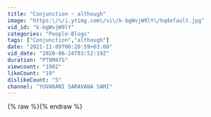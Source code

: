 ```yaml
---
title: "Conjunction ~ although"
image: "https:\/\/i.ytimg.com\/vi\/k-bgWvjW9lY\/hqdefault.jpg"
vid_id: "k-bgWvjW9lY"
categories: "People-Blogs"
tags: ["Conjunction","although"]
date: "2021-11-09T00:20:59+03:00"
vid_date: "2020-06-24T03:52:19Z"
duration: "PT8M47S"
viewcount: "1902"
likeCount: "19"
dislikeCount: "5"
channel: "YUVARANI SARAVANA SAMI"
---
```

{% raw %}{% endraw %}
